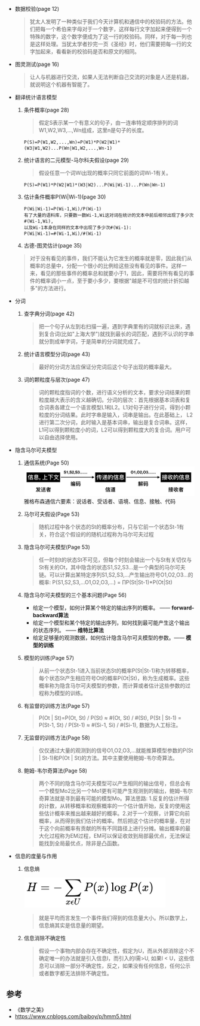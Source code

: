 - 数据校验(page 12)
  > 犹太人发明了一种类似于我们今天计算机和通信中的校验码的方法。他们把每一个希伯来字母对于一个数字，这样每行文字加起来便得到一个特殊的数字，这个数字便成为了这一行的校验码。同样，对于每一列也是这样处理。当犹太学者抄完一页《圣经》时，他们需要把每一行的文字加起来，看看新的校验码是否和原文的相同。

- 图灵测试(page 16)
  > 让人与机器进行交流，如果人无法判断自己交流的对象是人还是机器，就说明这个机器有智能了。
  
- 翻译统计语言模型
  1. 条件概率(page 28)
  
     > 假定S表示某一个有意义的句子，由一连串特定顺序排列的词W1,W2,W3,...,Wn组成，这里n是句子的长度。
     ```
     P(S)=P(W1,W2,...,Wn)=P(W1)*P(W2|W1)*(W3|W1,W2)...P(Wn|W1,W2,...,Wn-1)
     ```
  2. 统计语言的二元模型-马尔科夫假设(page 29)
     > 假设任意一个词Wi出现的概率只同它前面的词Wi-1有关。
     ```
     P(S)=P(W1)*P(W2|W1)*(W3|W2)...P(Wi|Wi-1)...P(Wn|Wn-1)
     ```
  3. 估计条件概率P(Wi|Wi-1)(page 30)
     ```
     P(Wi|Wi-1)=P(Wi-1,Wi)/P(Wi-1)
     有了大量的语料库，只要数一数Wi-1,Wi这对词在统计的文本中前后相邻出现了多少次#(Wi-1,Wi),
     以及Wi-1本身在同样的文本中出现了多少次#(Wi-1):
     P(Wi|Wi-1)=#(Wi-1,Wi)/#(Wi-1)
     ```
   4. 古德-图灵估计(page 35)
     > 对于没有看见的事件，我们不能认为它发生的概率就是零，因此我们从概率的总量中，分配一个很小的比例给这些没有看见的事件。这样一来，看见的那些事件的概率总和就要小于1，因此，需要将所有看见的事件的概率调小一点，至于要小多少，要根据"越是不可信的统计折扣越多"的方法进行。

- 分词
   1. 查字典分词(page 42)
    
   		> 把一个句子从左到右扫描一遍，遇到字典里有的词就标识出来，遇到复合词(比如"上海大学")就找到最长的词匹配，遇到不认识的字串就分割成单字词，于是简单的分词就完成了。
   2. 统计语言模型分词(page 43)
    	> 最好的分词方法应保证分完词后这个句子出现的概率最大。
   3. 词的颗粒度与层次(page 47)
    	> 词的颗粒度指词的个数，进行语义分析的文本，要求分词结果的颗粒度越大表示的含义越确切。分词的层次：首先根据基本词表和复合词表各建立一个语言模型L1和L2。L1对句子进行分词，得到小颗粒度的分词结果。此时字串是输入，词串是输出。在此基础上，
   L2进行第二次分词，此时输入是基本词串，输出是复合词串。这样，L1可以得到颗粒度小的词，L2可以得到颗粒度大的复合词。用户可以自由选择使用。
 
- 隐含马尔可夫模型
  1. 通信系统(Page 50)
   ![通信系统](../pics/math/通信系统.png)
   	雅格布森通信六要素：说话者、受话者、语境、信息、接触、代码
  2. 马尔可夫假设(Page 53)
 
    	> 随机过程中各个状态的St的概率分布，只与它前一个状态St-1有关，符合这个假设的的随机过程称为马尔可夫过程
  3. 隐含马尔可夫模型(Page 53)
      > 任一时刻t的状态St不可见，但每个时刻会输出一个与St有关切仅与St有关的Ot，其中隐含的状态S1,S2,S3...是一个典型的马尔可夫链。可以计算出某特定序列S1,S2,S3,...产生输出符号O1,O2,O3...的概率: P(S1,S2,S3,...O1,O2,O3,...) = ∏P(St|St-1)*P(Ot|St)
  4. 隐含马尔可夫模型的三个基本问题(Page 56)
     - 给定一个模型，如何计算某个特定的输出序列的概率。 —— **forward-backward算法**
     - 给定一个模型和某个特定的输出序列，如何找到最可能产生这个输出的状态序列。 —— **维特比算法**
     - 给定足够量的观测数据，如何估计隐含马尔可夫模型的参数。—— **模型的训练**
  5. 模型的训练(Page 57)
    
     > 从前一个状态St-1进入当前状态St的概率P(St|St-1)称为转移概率，每个状态St产生相应符号Ot的概率P(Ot|St)，称为生成概率。这些概率称为隐含马尔可夫模型的参数，而计算或者估计这些参数的过程称为模型的训练。
  6. 有监督的训练方法(Page 57)
     > P(Ot | St)=P(Ot, St) / P(St) ≈ #(Ot, St) / #(St), P(St | St-1) = P(St-1, St) / P(St-1) ≈ #(Si-1, Si) / #(Si-1), 数据为人工标注。
  7. 无监督的训练方法(Page 58)
     > 仅仅通过大量的观测到的信号O1,O2,O3,...就能推算模型参数的P(St | St-1)和P(Ot | St)的方法。其中主要使用鲍姆-韦尔奇算法。
  8. 鲍姆-韦尔奇算法(Page 58)
     > 两个不同的隐含马尔可夫模型可以产生相同的输出信号，但总会有一个模型Mo2比另一个Mo1更有可能产生观测到的输出，鲍姆-韦尔奇算法就是寻到最有可能的模型Mo。算法思路: 1.反复的估计所得的计数，从转移概率和观察概率的一个估计值开始，反复的使用这些估计概率来推出越来越好的概率。2.对于一个观察，计算它向前概率，从而得到我们估计的概率。然后把这个估计的概率量，在对于这个向前概率有贡献的所有不同路径上进行分摊。输出概率的最大化过程称为EM过程，EM可以保证收敛到局部最优点，无法保证能找到全局最优点，除非是凸函数。   
     
- 信息的度量与作用
  1. 信息熵
 
      ![信息熵](../pics/math/信息熵.png)
     > 就是平均而言发生一个事件我们得到的信息量大小。所以数学上，信息熵其实是信息量的期望。
  2. 信息消除不确定性
     > 假设一个事物内部会存在不确定性，假定为U，而从外部消除这个不确定唯一的办法就是引入信息I，而引入的I需>U, 如果I < U，这些信息可以消除一部分不确定性，反之，如果没有任何信息，任何公示或者数字都无法排除不确定性。
## 参考
  - 《数学之美》
  -  https://www.cnblogs.com/baiboy/p/hmm5.html